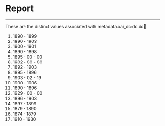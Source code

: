 # Report
---
These are the distinct values associated with metadata.oai_dc:dc.dc:date:

1. 1890 - 1899
2. 1890 - 1903
3. 1900 - 1901
4. 1890 - 1898
5. 1895 - 00 - 00
6. 1902 - 00 - 00
7. 1892 - 1903
8. 1895 - 1896
9. 1903 - 02 - 19
10. 1900 - 1906
11. 1890 - 1896
12. 1929 - 00 - 00
13. 1896 - 1903
14. 1897 - 1899
15. 1879 - 1890
16. 1874 - 1879
17. 1910 - 1930

